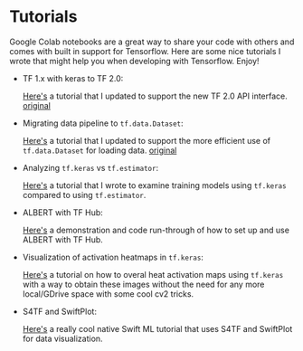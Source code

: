 # Tutorials

Google Colab notebooks are a great way to share your code with others and comes with built in support for Tensorflow. Here are some nice tutorials I wrote that might help you when developing with Tensorflow. Enjoy!

- TF 1.x with keras to TF 2.0:

  [Here's](https://colab.research.google.com/drive/1oHnEZ5w8Y0PFhwRZLx9h1YOautDQEDm-) a tutorial that I updated to support the new TF 2.0 API interface. [original](https://www.tutorialspoint.com/tensorflow/tensorflow_keras.htm)

- Migrating data pipeline to ```tf.data.Dataset```:

  [Here's](https://colab.research.google.com/gist/WilliamHYZhang/1a77408d603703ce5e3eed000dc8b915/classification.ipynb) a tutorial that I updated to support the more efficient use of ```tf.data.Dataset``` for loading data. [original](https://www.tensorflow.org/tutorials/images/classification)

- Analyzing ```tf.keras``` vs ```tf.estimator```:

  [Here's](https://colab.research.google.com/drive/1QrIbk12DPl5IDdIL56jYN5LyjRbS3sEw) a tutorial that I wrote to examine training models using ```tf.keras``` compared to using ```tf.estimator```.

- ALBERT with TF Hub:

  [Here's](https://colab.research.google.com/drive/10obw7iPySglC2fWjLDVhzDVA_ULFx2S2) a demonstration and code run-through of how to set up and use ALBERT with TF Hub.

- Visualization of activation heatmaps in `tf.keras`:

  [Here's](https://colab.research.google.com/drive/1PF6tVF0uX8UcMoRfSBauPltSJdxHVFIL) a tutorial on how to overal heat activation maps using `tf.keras` with a way to obtain these images without the need for any more local/GDrive space with some cool cv2 tricks.
  
- S4TF and SwiftPlot:

  [Here's](https://github.com/WilliamHYZhang/swiftplot/blob/notebook_addition/Notebooks/Machine%20Learning%20with%20Swift%20for%20TensorFlow%20and%20SwiftPlot.ipynb) a really cool native Swift ML tutorial that uses S4TF and SwiftPlot for data visualization.

